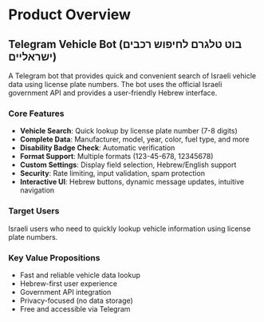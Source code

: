 # Product Overview

## Telegram Vehicle Bot (בוט טלגרם לחיפוש רכבים ישראליים)

A Telegram bot that provides quick and convenient search of Israeli vehicle data using license plate numbers. The bot uses the official Israeli government API and provides a user-friendly Hebrew interface.

### Core Features
- **Vehicle Search**: Quick lookup by license plate number (7-8 digits)
- **Complete Data**: Manufacturer, model, year, color, fuel type, and more
- **Disability Badge Check**: Automatic verification
- **Format Support**: Multiple formats (123-45-678, 12345678)
- **Custom Settings**: Display field selection, Hebrew/English support
- **Security**: Rate limiting, input validation, spam protection
- **Interactive UI**: Hebrew buttons, dynamic message updates, intuitive navigation

### Target Users
Israeli users who need to quickly lookup vehicle information using license plate numbers.

### Key Value Propositions
- Fast and reliable vehicle data lookup
- Hebrew-first user experience
- Government API integration
- Privacy-focused (no data storage)
- Free and accessible via Telegram